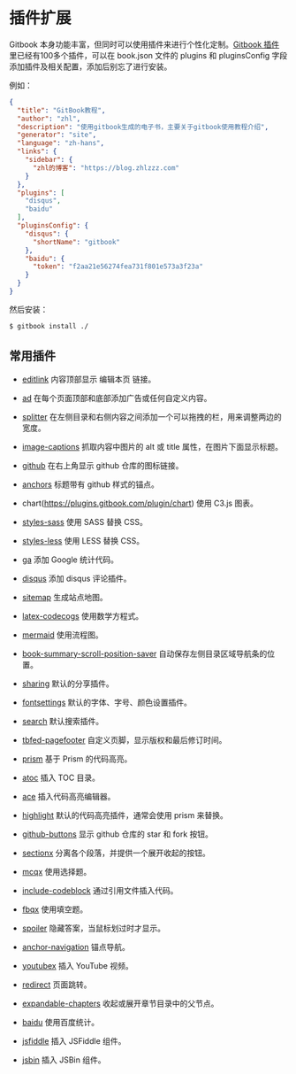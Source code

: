 # 插件扩展

Gitbook 本身功能丰富，但同时可以使用插件来进行个性化定制。[Gitbook 插件](https://plugins.gitbook.com/browse) 里已经有100多个插件，可以在 book.json 文件的 plugins 和 pluginsConfig 字段添加插件及相关配置，添加后别忘了进行安装。

例如：
```json
{
  "title": "GitBook教程",
  "author": "zhl",
  "description": "使用gitbook生成的电子书，主要关于gitbook使用教程介绍",
  "generator": "site",
  "language": "zh-hans",
  "links": {
    "sidebar": {
      "zhl的博客": "https://blog.zhlzzz.com"
    }
  },
  "plugins": [
    "disqus",
    "baidu"
  ],
  "pluginsConfig": {
    "disqus": {
      "shortName": "gitbook"
    },
    "baidu": {
      "token": "f2aa21e56274fea731f801e573a3f23a"
    }
  }
}
```
然后安装：
```bash
$ gitbook install ./
```

## 常用插件

- [editlink](https://plugins.gitbook.com/plugin/editlink)
内容顶部显示 编辑本页 链接。

- [ad](https://plugins.gitbook.com/plugin/ad)
在每个页面顶部和底部添加广告或任何自定义内容。

- [splitter](https://plugins.gitbook.com/plugin/splitter)
在左侧目录和右侧内容之间添加一个可以拖拽的栏，用来调整两边的宽度。

- [image-captions](https://plugins.gitbook.com/plugin/image-captions)
抓取内容中图片的 alt 或 title 属性，在图片下面显示标题。

- [github](https://plugins.gitbook.com/plugin/github)
在右上角显示 github 仓库的图标链接。

- [anchors](https://plugins.gitbook.com/plugin/anchors)
标题带有 github 样式的锚点。

- chart(https://plugins.gitbook.com/plugin/chart)
使用 C3.js 图表。

- [styles-sass](https://plugins.gitbook.com/plugin/styles-sass)
使用 SASS 替换 CSS。

- [styles-less](https://plugins.gitbook.com/plugin/styles-less)
使用 LESS 替换 CSS。

- [ga](https://plugins.gitbook.com/plugin/ga)
添加 Google 统计代码。

- [disqus](https://plugins.gitbook.com/plugin/disqus)
添加 disqus 评论插件。

- [sitemap](https://plugins.gitbook.com/plugin/sitemap)
生成站点地图。

- [latex-codecogs](https://plugins.gitbook.com/plugin/latex-codecogs)
使用数学方程式。

- [mermaid](https://plugins.gitbook.com/plugin/mermaid)
使用流程图。

- [book-summary-scroll-position-saver](https://plugins.gitbook.com/plugin/book-summary-scroll-position-saver)
自动保存左侧目录区域导航条的位置。

- [sharing](https://plugins.gitbook.com/plugin/sharing)
默认的分享插件。

- [fontsettings](https://plugins.gitbook.com/plugin/fontsettings)
默认的字体、字号、颜色设置插件。

- [search](https://plugins.gitbook.com/plugin/search)
默认搜索插件。

- [tbfed-pagefooter](https://plugins.gitbook.com/plugin/tbfed-pagefooter)
自定义页脚，显示版权和最后修订时间。

- [prism](https://plugins.gitbook.com/plugin/prism)
基于 Prism 的代码高亮。

- [atoc](https://plugins.gitbook.com/plugin/atoc)
插入 TOC 目录。

- [ace](https://plugins.gitbook.com/plugin/ace)
插入代码高亮编辑器。

- [highlight](https://plugins.gitbook.com/plugin/highlight)
默认的代码高亮插件，通常会使用 prism 来替换。

- [github-buttons](https://plugins.gitbook.com/plugin/github-buttons)
显示 github 仓库的 star 和 fork 按钮。

- [sectionx](https://plugins.gitbook.com/plugin/sectionx)
分离各个段落，并提供一个展开收起的按钮。

- [mcqx](https://plugins.gitbook.com/plugin/mcqx)
使用选择题。

- [include-codeblock](https://plugins.gitbook.com/plugin/include-codeblock)
通过引用文件插入代码。

- [fbqx](https://plugins.gitbook.com/plugin/fbqx)
使用填空题。

- [spoiler](https://plugins.gitbook.com/plugin/spoiler)
隐藏答案，当鼠标划过时才显示。

- [anchor-navigation](https://plugins.gitbook.com/plugin/anchor-navigation)
锚点导航。

- [youtubex](https://plugins.gitbook.com/plugin/youtubex)
插入 YouTube 视频。

- [redirect](https://plugins.gitbook.com/plugin/redirect)
页面跳转。

- [expandable-chapters](https://plugins.gitbook.com/plugin/expandable-chapters)
收起或展开章节目录中的父节点。

- [baidu](https://plugins.gitbook.com/plugin/baidu)
使用百度统计。

- [jsfiddle](https://plugins.gitbook.com/plugin/jsfiddle)
插入 JSFiddle 组件。

- [jsbin](https://plugins.gitbook.com/plugin/jsbin)
插入 JSBin 组件。